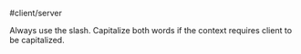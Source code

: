 #client/server

Always use the slash. Capitalize both words if the context requires client to be capitalized.
